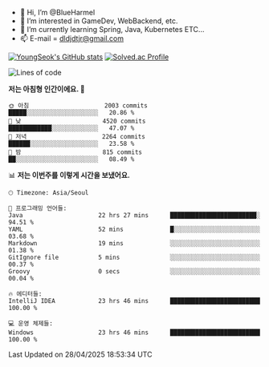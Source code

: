 - 👋 Hi, I’m @BlueHarmel
- 👀 I’m interested in GameDev, WebBackend, etc.
- 🌱 I’m currently learning Spring, Java, Kubernetes ETC...
- 📫 E-mail = dldjdtjr@gmail.com

[![YoungSeok's GitHub stats](https://github-readme-stats.vercel.app/api?username=BlueHarmel&show_icons=true&theme=transparent)](https://github.com/anuraghazra/github-readme-stats)
[![Solved.ac Profile](http://mazassumnida.wtf/api/v2/generate_badge?boj=dldjdtjr)](https://solved.ac/dldjdtjr/)

<!--START_SECTION:waka-->
![Lines of code](https://img.shields.io/badge/%EC%A0%80%EB%8A%94%20%EC%97%AC%ED%83%9C%EA%B9%8C%EC%A7%80%20-44.7%20million%20%EC%A4%84%EC%9D%98%20%EC%BD%94%EB%93%9C%EB%A5%BC%20%EC%9E%91%EC%84%B1%ED%96%88%EC%96%B4%EC%9A%94.-blue)

**저는 아침형 인간이에요. 🐤** 

```text
🌞 아침                     2003 commits        █████░░░░░░░░░░░░░░░░░░░░   20.86 % 
🌆 낮　                     4520 commits        ████████████░░░░░░░░░░░░░   47.07 % 
🌃 저녁                     2264 commits        ██████░░░░░░░░░░░░░░░░░░░   23.58 % 
🌙 밤　                     815 commits         ██░░░░░░░░░░░░░░░░░░░░░░░   08.49 % 
```


📊 **저는 이번주를 이렇게 시간을 보냈어요.** 

```text
🕑︎ Timezone: Asia/Seoul

💬 프로그래밍 언어들: 
Java                     22 hrs 27 mins      ████████████████████████░   94.51 % 
YAML                     52 mins             █░░░░░░░░░░░░░░░░░░░░░░░░   03.68 % 
Markdown                 19 mins             ░░░░░░░░░░░░░░░░░░░░░░░░░   01.38 % 
GitIgnore file           5 mins              ░░░░░░░░░░░░░░░░░░░░░░░░░   00.37 % 
Groovy                   0 secs              ░░░░░░░░░░░░░░░░░░░░░░░░░   00.04 % 

🔥 에디터들: 
IntelliJ IDEA            23 hrs 46 mins      █████████████████████████   100.00 % 

💻 운영 체제들: 
Windows                  23 hrs 46 mins      █████████████████████████   100.00 % 
```


 Last Updated on 28/04/2025 18:53:34 UTC
<!--END_SECTION:waka-->
<!---
BlueHarmel/BlueHarmel is a ✨ special ✨ repository because its `README.md` (this file) appears on your GitHub profile.
You can click the Preview link to take a look at your changes.
--->

